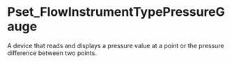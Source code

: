 # Pset_FlowInstrumentTypePressureGauge

A device that reads and displays a pressure value at a point or the pressure difference between two points.
